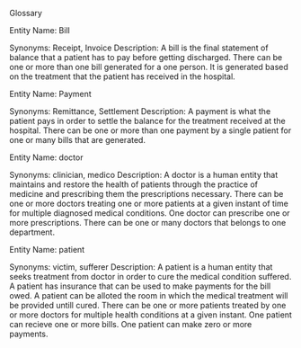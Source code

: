 Glossary

Entity Name: Bill

Synonyms: Receipt, Invoice
Description: A bill is the final statement of balance that a patient has to pay before getting discharged. 
There can be one or more than one bill generated for a one person.
It is generated based on the treatment that the patient has received in the hospital.

Entity Name: Payment

Synonyms: Remittance, Settlement
Description: A payment is what the patient pays in order to settle the balance for the treatment received at the hospital.
There can be one or more than one payment by a single patient for one or many bills that are generated.

Entity Name: doctor

Synonyms: clinician, medico
Description: A doctor is a human entity that maintains and restore the health of patients through the practice of medicine and
prescribing them the prescriptions necessary.
There can be one or more doctors treating one or more patients at a given instant of time for multiple diagnosed medical conditions.
One doctor can prescribe one or more prescriptions.
There can be one or many doctors that belongs to one department.

Entity Name: patient

Synonyms: victim, sufferer
Description: A patient is a human entity that seeks treatment from doctor in order to cure the medical condition suffered. A patient 
has insurance that can be used to make payments for the bill owed. A patient can be alloted the room in which the medical treatment 
will be provided untill cured.
There can be one or more patients treated by one or more doctors for multiple health conditions at a given instant.
One patient can recieve one or more bills.
One patient can make zero or more payments.
